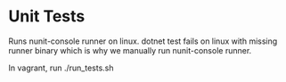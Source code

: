 # Unit Tests

Runs nunit-console runner on linux. dotnet test fails on linux with missing runner binary which is why we manually run nunit-console runner.

In vagrant, run ./run_tests.sh